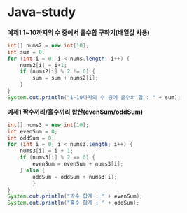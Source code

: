 # Java-study

**예제1 1~10까지의 수 중에서 홀수합 구하기(배열값 사용)**
```java
int[] nums2 = new int[10];
int sum = 0;
for (int i = 0; i < nums.length; i++) {
	nums2[i] = i+1;
	if (nums2[i] % 2 != 0) {
		sum = sum + nums2[i];
	}
}
System.out.println("1~10까지의 수 중에 홀수의 합 : " + sum);
```
**예제1 짝수끼리/홀수끼리 합산(evenSum/oddSum)**
```java
int[] nums3 = new int[10];
int evenSum = 0;
int oddSum = 0;
for (int i = 0; i < nums3.length; i++) {
	nums3[i] = i + 1;
	if (nums3[i] % 2 == 0) {
		evenSum = evenSum + nums3[i];
	} else {
		oddSum = oddSum + nums3[i];
		}
}
System.out.println("짝수 합계 : " + evenSum);
System.out.println("홀수 합계 : " + oddSum);
```
